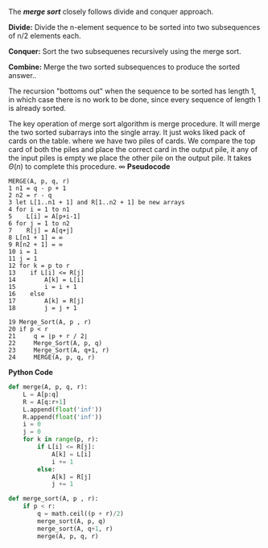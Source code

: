 The ***merge sort*** closely follows divide and conquer approach.

**Divide:** Divide the n-element sequence to be sorted into two subsequences of n/2 elements each.

**Conquer:** Sort the two subsequenes recursively using the merge sort.

**Combine:** Merge the two sorted subsequences to produce the sorted answer..

The recursion "bottoms out" when the sequence to be sorted has length 1, in which case there is no work to be done, since every sequence of length 1 is already sorted.

The key operation of merge sort algorithm is merge procedure. It will merge the two sorted subarrays into the single array. It just woks liked pack of cards on the table. where we have two piles of cards. We compare the top card of both the piles and place the correct card in the output pile, it any of the input piles is empty we place the other pile on the output pile. It takes $\Theta(n)$ to complete this procedure.
$\infty$
**Pseudocode**

```
MERGE(A, p, q, r)
1 n1 = q - p + 1
2 n2 = r - q
3 let L[1..n1 + 1] and R[1..n2 + 1] be new arrays
4 for i = 1 to n1
5    L[i] = A[p+i-1]
6 for j = 1 to n2
7    R[j] = A[q+j]
8 L[n1 + 1] = ∞
9 R[n2 + 1] = ∞
10 i = 1
11 j = 1
12 for k = p to r
13    if L[i] <= R[j]
14        A[k] = L[i]
15        i = i + 1
16    else
17        A[k] = R[j]
18        j = j + 1 

19 Merge_Sort(A, p , r)
20 if p < r
21     q = ⌊p + r / 2⌋
22     Merge_Sort(A, p, q)
23     Merge_Sort(A, q+1, r)
24     MERGE(A, p, q, r)
```

**Python Code**

```python
def merge(A, p, q, r):
    L = A[p:q]
    R = A[q:r+1]
    L.append(float('inf'))
    R.append(float('inf'))
    i = 0
    j = 0
    for k in range(p, r):
        if L[i] <= R[j]:
            A[k] = L[i]
            i += 1
        else:
            A[k] = R[j]
            j += 1

def merge_sort(A, p , r):
    if p < r:
        q = math.ceil((p + r)/2)
        merge_sort(A, p, q)
        merge_sort(A, q+1, r)
        merge(A, p, q, r)
```